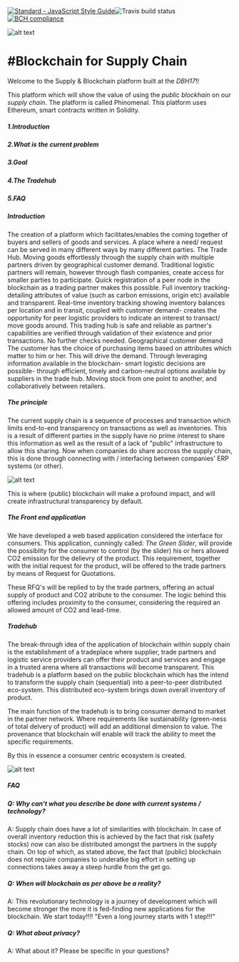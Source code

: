 [![Standard - JavaScript Style Guide](https://img.shields.io/badge/code%20style-standard-brightgreen.svg)](http://standardjs.com/)![Travis build status](https://travis-ci.org/phi-nomenal/phi-nomenal.svg?branch=master)
[![BCH compliance](https://bettercodehub.com/edge/badge/phi-nomenal/phi-nomenal)](https://bettercodehub.com)

![alt text](https://github.com/phi-nomenal/phi-nomenal/blob/master/Phinomenal.png)

#Blockchain for Supply Chain
========================================
Welcome to the Supply & Blockchain platform built at the _DBH17_!! 

This platform which will show the value of using the _public blockhain_ on our _supply chain_. The platform is called Phinomenal. This platform uses Ethereum, smart contracts written in Solidity.

##### 1.Introduction
##### 2.What is the current problem
##### 3.Goal
##### 4.The Tradehub
##### 5.FAQ

##### Introduction

The creation of a platform which facilitates/enables the coming together of buyers and sellers of goods and services. A place where a need/ request can be served in many different ways by many different parties. The Trade Hub.
Moving goods effortlessly through the supply chain with multiple partners driven by geographical customer demand. Traditional logistic partners will remain, however through flash companies, create access for smaller parties to participate. Quick registration of a peer node in the blockchain as a trading partner makes this possible.
Full inventory tracking- detailing attributes of value (such as carbon emissions, origin etc) available and transparent. Real-time inventory tracking showing inventory balances per location and in transit, coupled with customer demand- creates the opportunity for peer logistic providers to indicate an interest to transact/ move goods around.
This trading hub is safe and reliable as partner's capabilities are verified through validation of their existence and prior transactions. No further checks needed.
Geographical customer demand
The customer has the choice of purchasing items based on attributes which matter to him or her. This will drive the demand. Through leveraging information available in the blockchain- smart logistic decisions are possible- through efficient, timely and carbon-neutral options available by suppliers in the trade hub. Moving stock from one point to another, and collaboratively between retailers.

##### The principle

The current supply chain is a sequence of processes and transaction which limits end-to-end transparency on transactions as well as inventories. This is a result of different parties in the supply have no prime interest to share this information as well as the result of a lack of "public" infrastructure to allow this sharing. Now when companies do share accross the supply chain, this is done through connecting with / interfacing between companies' ERP systems (or other).

![alt text](https://github.com/phi-nomenal/phi-nomenal/blob/master/Supply%20Chain%20Now%20v2.png)


This is where (public) blockchain will make a profound impact, and will create infrastructural transparency by default.

##### The Front end application

We have developed a web based application considered the interface for consumers. This application, cunningly called: _The Green Slider_, will provide the possiblity for the consumer to control (by the slider) his or hers allowed CO2 emission for the delievry of the product. This requirement, together with the initial request for the product, will be offered to the trade partners by means of Request for Quotations.

These RFQ's will be replied to by the trade partners, offering an actual supply of product and CO2 atribute to the consumer. The logic behind this offering includes proximity to the consumer, considering the required an allowed amount of CO2 and lead-time. 


##### Tradehub

The break-through idea of the application of blockchain within supply chain is the establishment of a tradeplace where supplier, trade partners and logistic service providers can offer their product and services and engage in a trusted arena where all transactions will become transparent. 
This tradehub is a platform based on the public blockchain which has the intend to transform the supply chain (sequential) into a peer-to-peer distributed eco-system. This distributed eco-system brings down overall inventory of product.

The main function of the tradehub is to bring consumer demand to market in the partner network. Where requirements like sustainability (green-ness of total delvery of product) will add an additional dimension to value. The provenance that blockchain will enable will track the ability to meet the specific requirements.

By this in essence a consumer centric ecosystem is created.

![alt text](https://github.com/phi-nomenal/phi-nomenal/blob/master/Consumer%20Centric.png)

##### FAQ

##### _Q: Why can't what you describe be done with current systems / technology?_

A: Supply chain does have a lot of similarities with blockchain. In case of overall inventory reduction this is achieved by the fact that risk (safety stocks) now can also be distributed amongst the partners in the supply chain. On top of which, as stated above, the fact that (public) blockchain does not require companies to underatke big effort in setting up connections takes away a steep hurdle from the get go.

##### _Q: When will blockchain as per above be a reality?_

A: This revolutionary technology is a journey of development which will become stronger the more it is fed-finding new applications for the blockchain. We start today!!!! "Even a long journey starts with 1 step!!!"

##### _Q: What about privacy?_

A: What about it? Please be specific in your questions?
